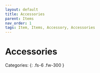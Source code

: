 ```yaml
---
layout: default
title: Accessories
parent: Items
nav_order: 1
tags: Item, Items, Accessory, Accessories
---
```


# Accessories

Categories:
{: .fs-6 .fw-300 }
